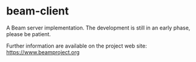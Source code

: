 beam-client
===========

A Beam server implementation. The development is still in an early phase, please be patient.

Further information are available on the project web site: https://www.beamproject.org
